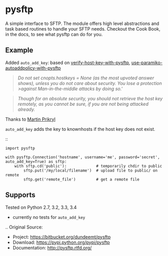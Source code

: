pysftp
======

A simple interface to SFTP.  The module offers high level abstractions and
task based routines to handle your SFTP needs.  Checkout the Cook Book, in the
docs, to see what pysftp can do for you.

Example
-------

Added `auto_add_key`:
based on [verify-host-key-with-pysftp](https://stackoverflow.com/questions/38939454/verify-host-key-with-pysftp), [use-paramiko-autoaddpolicy-with-pysftp](https://stackoverflow.com/questions/53666106/use-paramiko-autoaddpolicy-with-pysftp)

>*Do not set cnopts.hostkeys = None (as the most upvoted answer shows), unless you do not care about security. You lose a protection >against Man-in-the-middle attacks by doing so.'*

>*Though for an absolute security, you should not retrieve the host key remotely, as you cannot be sure, if you are not being attacked already.*

Thanks to [Martin Prikryl](https://stackoverflow.com/users/850848/martin-prikryl)

`auto_add_key` adds the key to knownhosts if the host key does not exist.

::

    import pysftp

    with pysftp.Connection('hostname', username='me', password='secret', auto_add_key=True) as sftp:
        with sftp.cd('public'):             # temporarily chdir to public
            sftp.put('/my/local/filename')  # upload file to public/ on remote
            sftp.get('remote_file')         # get a remote file


Supports
--------

Tested on Python 2.7, 3.2, 3.3, 3.4
- currently no tests for `auto_add_key` 

.. Original Source:
* Project:  https://bitbucket.org/dundeemt/pysftp
* Download: https://pypi.python.org/pypi/pysftp
* Documentation: http://pysftp.rtfd.org/
